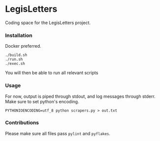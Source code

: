 # LegisLetters

Coding space for the LegisLetters project.

### Installation

Docker preferred.

    ./build.sh
    ./run.sh
    ./exec.sh

You will then be able to run all relevant scripts

### Usage

For now, output is piped through stdout, and log messages through stderr.  Make
sure to set python's encoding.

    PYTHONIOENCODING=utf_8 python scrapers.py > out.txt

### Contributions

Please make sure all files pass `pylint` and `pyflakes`.
